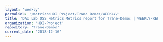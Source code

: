 ```yaml
---
layout: 'weekly'
permalink: '/metrics/HDI-Project/Trane-Demos/WEEKLY/'
title: 'DAI Lab OSS Metrics Metrics report for Trane-Demos | WEEKLY-REPORT-2018-12-16'
organization: 'HDI-Project'
repository: 'Trane-Demos'
current_date: '2018-12-16'
---
```

